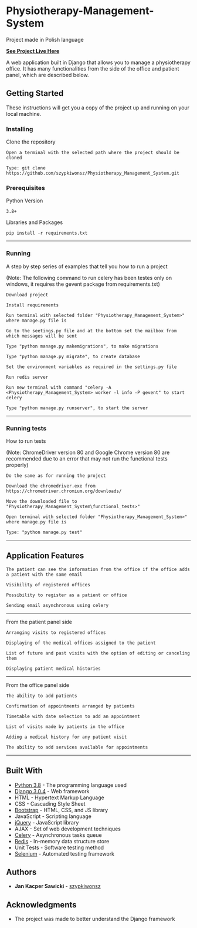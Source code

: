 # Physiotherapy-Management-System
Project made in Polish language

[**See Project Live Here**](https://fizjo-system.herokuapp.com/)

A web application built in Django that allows you to manage a physiotherapy office. It has many functionalities from the 
side of the office and patient panel, which are described below.

## Getting Started

These instructions will get you a copy of the project up and running on your local machine.

### Installing

Clone the repository

```
Open a terminal with the selected path where the project should be cloned
```
```
Type: git clone https://github.com/szypkiwonsz/Physiotherapy_Management_System.git
```

### Prerequisites
Python Version
```
3.8+
```

Libraries and Packages

```
pip install -r requirements.txt
```
---

### Running

A step by step series of examples that tell you how to run a project

(Note: The following command to run celery has been testes only on windows, it requires the gevent package from 
requirements.txt)

```
Download project
```
```
Install requirements
```
```
Run terminal with selected folder "Physiotherapy_Management_System>" where manage.py file is
```
```
Go to the seetings.py file and at the bottom set the mailbox from which messages will be sent
```
```
Type "python manage.py makemigrations", to make migrations
```
```
Type "python manage.py migrate", to create database
```
```
Set the environment variables as required in the settings.py file
```
```
Run redis server
```
```
Run new terminal with command "celery -A <Physiotherapy_Management_System> worker -l info -P gevent" to start celery
```
```
Type "python manage.py runserver", to start the server
```
---
### Running tests

How to run tests

(Note: ChromeDriver version 80 and Google Chrome version 80 are recommended due to an error that may not run the functional 
tests properly)
```
Do the same as for running the project
```
```
Download the chromedriver.exe from https://chromedriver.chromium.org/downloads/
```
```
Move the downloaded file to "Physiotherapy_Management_System\functional_tests>"
```
```
Open terminal with selected folder "Physiotherapy_Management_System>" where manage.py file is
```
```
Type: "python manage.py test"
```
---

## Application Features
```
The patient can see the information from the office if the office adds a patient with the same email
```
```
Visibility of registered offices
```
```
Possibility to register as a patient or office
```
```
Sending email asynchronous using celery
```
---

From the patient panel side

```
Arranging visits to registered offices
```
```
Displaying of the medical offices assigned to the patient
```
```
List of future and past visits with the option of editing or canceling them
```
```
Displaying patient medical histories 
```
---

From the office panel side

```
The ability to add patients
```
```
Confirmation of appointments arranged by patients
```
```
Timetable with date selection to add an appointment
```
```
List of visits made by patients in the office
```
```
Adding a medical history for any patient visit
```
```
The ability to add services available for appointments
```
---
## Built With

* [Python 3.8](https://www.python.org/) - The programming language used
* [Django 3.0.4](https://www.djangoproject.com/) -  Web framework
* HTML - Hypertext Markup Language
* CSS - Cascading Style Sheet
* [Bootstrap](https://getbootstrap.com/) - HTML, CSS, and JS library
* JavaScript - Scripting language
* [jQuery](https://jquery.com/) - JavaScript library
* AJAX - Set of web development techniques
* [Celery](https://docs.celeryproject.org/en/stable/) - Asynchronous tasks queue
* [Redis](https://redis.io/documentation) - In-memory data structure store
* Unit Tests - Software testing method
* [Selenium](https://www.selenium.dev/) - Automated testing framework

## Authors

* **Jan Kacper Sawicki** - [szypkiwonsz](https://github.com/szypkiwonsz)

## Acknowledgments

* The project was made to better understand the Django framework
